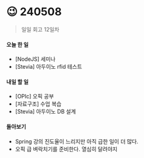 # 😉 240508

> 일일 회고 12일차

#### 오늘 한 일

* \[NodeJS] 세미나
* \[Stevia] 아두이노 rfid 테스트

#### 내일 할 일

* \[OPIc] 오픽 공부
* \[자료구조] 수업 복습
* \[Stevia] 아두이노 DB 설계



#### 돌아보기

* Spring 강의 진도율이 느리지만 아직 급한 일이 더 많다.
* 오픽 급 벼락치기를 준비한다. 열심히 달려야지
